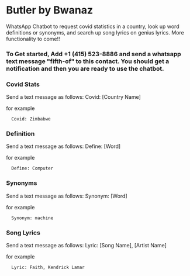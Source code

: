 # Butler by Bwanaz
WhatsApp Chatbot to request covid statistics in a country, look up word definitions or synonyms, and search up song lyrics on genius lyrics. More functionality to come!!

### To Get started, Add +1 (415) 523-8886 and send a whatsapp text message "fifth-of" to this contact. You should get a notification and then you are ready to use the chatbot.


### Covid Stats

Send a text message as follows: Covid: [Country Name]

for example

```
  Covid: Zimbabwe
 ```
 
 ### Definition

Send a text message as follows: Define: [Word]

for example

```
  Define: Computer
 ```
 
 ### Synonyms

Send a text message as follows: Synonym: [Word]

for example

```
  Synonym: machine
 ```
 
### Song Lyrics

Send a text message as follows: Lyric: [Song Name], [Artist Name]

for example

```
  Lyric: Faith, Kendrick Lamar
 ```
